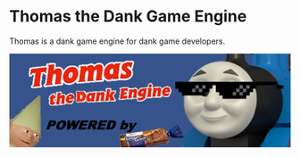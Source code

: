 # Thomas the Dank Game Engine
Thomas is a dank game engine for dank game developers.

![](https://github.com/Bojzen-I-Mitten/thomas/raw/master/ThomasEditor/splash.png)
